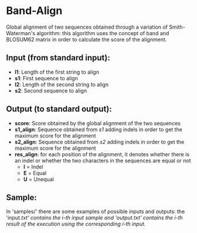 # Band-Align

Global alignment of two sequences obtained through a variation of Smith-Waterman's algorithm: this algorithm uses the concept of band and BLOSUM62 matrix in order to calculate the score of the alignment.  

## Input (from standard input):

- **l1**: Length of the first string to align
- **s1**: First sequence to align
- **l2**: Length of the second string to align
- **s2**: Second sequence to align

## Output (to standard output):

- **score**: Score obtained by the global alignment of the two sequences
- **s1_align**: Sequence obtained from *s1* adding indels in order to get the maximum score for the alignment 
- **s2_align**: Sequence obtained from *s2* adding indels in order to get the maximum score for the alignment
- **res_align**: for each position of the alignment, it denotes whether there is an indel or whether the two characters in the sequences are equal or not
  - **I** = Indel
  - **E** = Equal
  - **U** = Unequal
  
## Sample:

In 'samples/' there are some examples of possible inputs and outputs: the 'input<i>.txt' contains the i-th input sample and 'output<i>.txt' contains the i-th result of the execution using the corresponding i-th input.